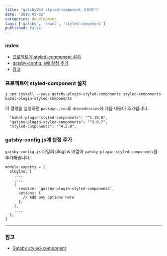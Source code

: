 ```yaml
---
title: "gatsby에서 styled-component 사용하기"
date: "2019-05-02"
categories: development
tags: ['gatsby', 'react', 'styled-component']
published: false
---
```


### index

- [프로젝트에 styled-component 설치](#프로젝트에-styled-component-설치)
- [gatsby-config.js에 설정 추가](#gatsby-configjs에-설정-추가)
- [참고](#참고)


### 프로젝트에 styled-component 설치

``` shell
$ npm install --save gatsby-plugin-styled-components styled-components babel-plugin-styled-components
```
 
 이 명령을 실행하면 `package.json`의 `dependencies`에 다음 내용이 추가됩니다.
``` shell
  "babel-plugin-styled-components": "^1.10.0",
  "gatsby-plugin-styled-components": "^3.0.7",
  "styled-components": "^4.2.0",
```

### gatsby-config.js에 설정 추가
`gatsby-config.js` 파일의 plugins 배열에 `gatsby-plugin-styled-components`를 추가해줍니다.

```
module.exports = {
  plugins: [
    ...,
    ...,
    {
      resolve: `gatsby-plugin-styled-components`,
      options: {
        // Add any options here
      },
    },
    ...,
  ],
}
```

---

### 참고

- [Gatsby styled-component][gatsby-plugin-styled-components]


[gatsby-plugin-styled-components]: https://www.gatsbyjs.org/packages/gatsby-plugin-styled-components/?=styled
